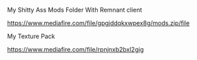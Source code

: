 My Shitty Ass Mods Folder With Remnant client

https://www.mediafire.com/file/gpgjddqkxwpex8g/mods.zip/file

My Texture Pack

https://www.mediafire.com/file/rpnjnxb2bxl2gig

